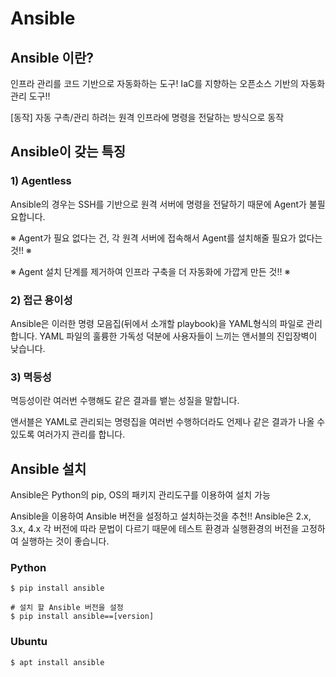 # Ansible

## Ansible 이란?
인프라 관리를 코드 기반으로 자동화하는 도구!
IaC를 지향하는 오픈소스 기반의 자동화 관리 도구!!

[동작] 
자동 구촉/관리 하려는 원격 인프라에 명령을 전달하는 방식으로 동작

## Ansible이 갖는 특징

### 1) Agentless

Ansible의 경우는 SSH를 기반으로 원격 서버에 명령을 전달하기 때문에 Agent가 불필요합니다.

※ Agent가 필요 없다는 건, 각 원격 서버에 접속해서 Agent를 설치해줄 필요가 없다는 것!! ※

※ Agent 설치 단계를 제거하여 인프라 구축을 더 자동화에 가깝게 만든 것!! ※

### 2) 접근 용이성

Ansible은 이러한 명령 모음집(뒤에서 소개할 playbook)을 YAML형식의 파일로 관리 합니다.
YAML 파일의 훌륭한 가독성 덕분에 사용자들이 느끼는 앤서블의 진입장벽이 낮습니다.

### 3) 멱등성

멱등성이란 여러번 수행해도 같은 결과를 뱉는 성질을 말합니다.

앤서블은 YAML로 관리되는 명령집을 여러번 수행하더라도 언제나 같은 결과가 나올 수 있도록 여러가지 관리를 합니다.


## Ansible 설치

Ansible은 Python의 pip, OS의 패키지 관리도구를 이용하여 설치 가능

Ansible을 이용하여 Ansible 버전을 설정하고 설치하는것을 추천!!
Ansible은 2.x, 3.x, 4.x 각 버전에 따라 문법이 다르기 때문에 테스트 환경과 실행환경의 버전을 고정하여 실행하는 것이 좋습니다.


### Python 
```
$ pip install ansible

# 설치 할 Ansible 버전을 설정
$ pip install ansible==[version]
```

### Ubuntu
```
$ apt install ansible
```
